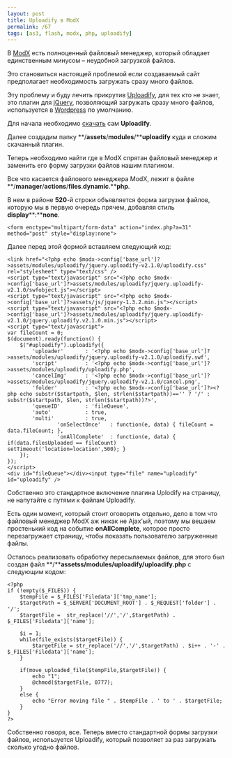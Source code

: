 ```yaml
---
layout: post
title: Uploadify в ModX
permalink: /67
tags: [as3, flash, modx, php, uploadify]
---
```


В [ModX](http://modxcms.com/) есть полноценный файловый менеджер, который
обладает единственным минусом – неудобной загрузкой файлов.


Это становиться настоящей проблемой если создаваемый сайт предполагает
необходимость загружать сразу много файлов.


Эту проблему и буду лечить прикрутив [Uploadify](http://www.uploadify.com/),
для тех кто не знает, это плагин для [jQuery](http://jquery.com/), позволяющий
загружать сразу много файлов, используется в
[Wordpress](http://wordpress.org/) по умолчанию.


Для начала необходимо [скачать](http://www.uploadify.com/download/) сам
**Uploadify**.


Далее создадим папку **/****assets****/****modules****/****uploadify** куда и
сложим скачанный плагин.


Теперь необходимо найти где в ModX спрятан файловый менеджер и заменить его
форму загрузки файлов нашим плагином.


Все что касается файлового менеджера ModX, лежит в файле
**/****manager****/****actions****/****files****.****dynamic****.****php**.


В нем в районе **520**-й строки объявляется форма загрузки файлов, которую мы
в первую очередь прячем, добавляя стиль **display****:****none**.


    <form enctype="multipart/form-data" action="index.php?a=31" method="post" style="display:none">


Далее перед этой формой вставляем следующий код:


    <link href="<?php echo $modx->config['base_url']?>assets/modules/uploadify/jquery.uploadify-v2.1.0/uploadify.css" rel="stylesheet" type="text/css" />
    <script type="text/javascript" src="<?php echo $modx->config['base_url']?>assets/modules/uploadify/jquery.uploadify-v2.1.0/swfobject.js"></script>
    <script type="text/javascript" src="<?php echo $modx->config['base_url']?>assets/js/jquery-1.3.2.min.js"></script>
    <script type="text/javascript" src="<?php echo $modx->config['base_url']?>assets/modules/uploadify/jquery.uploadify-v2.1.0/jquery.uploadify.v2.1.0.min.js"></script>
    <script type="text/javascript">
    var fileCount = 0;
    $(document).ready(function() {
        $("#uploadify").uploadify({
            'uploader'       : '<?php echo $modx->config['base_url']?>assets/modules/uploadify/jquery.uploadify-v2.1.0/uploadify.swf',
            'script'         : '<?php echo $modx->config['base_url']?>assets/modules/uploadify/uploadify.php',
            'cancelImg'      : '<?php echo $modx->config['base_url']?>assets/modules/uploadify/jquery.uploadify-v2.1.0/cancel.png',
            'folder'         : '<?php echo $modx->config['base_url']?><?php echo substr($startpath, $len, strlen($startpath))=='' ? '/' : substr($startpath, $len, strlen($startpath))?>',
            'queueID'        : 'fileQueue',
            'auto'           : true,
            'multi'          : true,
                    'onSelectOnce'   : function(e, data) { fileCount = data.fileCount; },
                    'onAllComplete'  : function(e, data) { if(data.filesUploaded == fileCount) setTimeout('location=location',500); }
        });
    });
    </script>
    <div id="fileQueue"></div><input type="file" name="uploadify" id="uploadify" />



Собственно это стандартное включение плагина Uplodify на страницу, не
напутайте с путями к файлам Uploadify.


Есть один момент, который стоит оговорить отдельно, дело в том что файловый
менеджер ModX аж никак не Ajax’ый, поэтому мы вешаем простенький код на
событие **onAllComplete**, которое просто перезагружает страницу, чтобы
показать пользователю загруженные файлы.


Осталось реализовать обработку пересылаемых файлов, для этого был создан файл
**/****assetss/modules/uploadify/uploadify.php** с следующим кодом:


    <?php
    if (!empty($_FILES)) {
        $tempFile = $_FILES['Filedata']['tmp_name'];
        $targetPath = $_SERVER['DOCUMENT_ROOT'] . $_REQUEST['folder'] . '/';
        $targetFile =  str_replace('//','/',$targetPath) . $_FILES['Filedata']['name'];

        $i = 1;
        while(file_exists($targetFile)) {
            $targetFile = str_replace('//','/',$targetPath) . $i++ . '-' . $_FILES['Filedata']['name'];
        }

        if(move_uploaded_file($tempFile,$targetFile)) {
            echo "1";
            @chmod($targetFile, 0777);
        }
        else {
            echo "Error moving file " . $tempFile . ' to ' . $targetFile;
        }
    }
    ?>



Собственно говоря, все. Теперь вместо стандартной формы загрузки файлов,
используется Uploadify, который позволяет за раз загружать сколько угодно
файлов.

